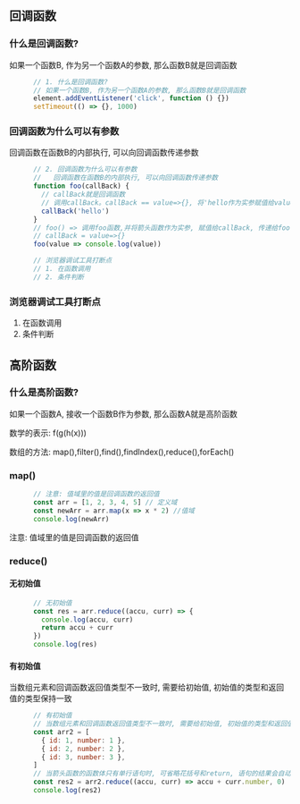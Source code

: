 ## 回调函数

### 什么是回调函数?

如果一个函数B, 作为另一个函数A的参数, 那么函数B就是回调函数

```js
      // 1. 什么是回调函数?
      // 如果一个函数B, 作为另一个函数A的参数, 那么函数B就是回调函数
      element.addEventListener('click', function () {})
      setTimeout(() => {}, 1000)
```

### 回调函数为什么可以有参数

回调函数在函数B的内部执行, 可以向回调函数传递参数

```js
      // 2. 回调函数为什么可以有参数
      //   回调函数在函数B的内部执行, 可以向回调函数传递参数
      function foo(callBack) {
        // callBack就是回调函数
        // 调用callBack。callBack == value=>{}, 将'hello作为实参赋值给value'
        callBack('hello')
      }
      // foo() => 调用foo函数,并将箭头函数作为实参, 赋值给callBack, 传递给foo
      // callBack = value=>{}
      foo(value => console.log(value))

      // 浏览器调试工具打断点
      // 1. 在函数调用
      // 2. 条件判断
```

### 浏览器调试工具打断点

1. 在函数调用
2. 条件判断

## 高阶函数

### 什么是高阶函数?

如果一个函数A, 接收一个函数B作为参数, 那么函数A就是高阶函数

数学的表示: f(g(h(x)))

数组的方法: map(),filter(),find(),findIndex(),reduce(),forEach()

###  map()

```js
      // 注意: 值域里的值是回调函数的返回值
      const arr = [1, 2, 3, 4, 5] // 定义域
      const newArr = arr.map(x => x * 2) //值域
      console.log(newArr)
```

注意: 值域里的值是回调函数的返回值

### reduce()

#### 无初始值

```js
      // 无初始值
      const res = arr.reduce((accu, curr) => {
        console.log(accu, curr)
        return accu + curr
      })
      console.log(res)
```

#### 有初始值

当数组元素和回调函数返回值类型不一致时, 需要给初始值, 初始值的类型和返回值的类型保持一致

```js
      // 有初始值
      // 当数组元素和回调函数返回值类型不一致时, 需要给初始值, 初始值的类型和返回值的类型保持一致
      const arr2 = [
        { id: 1, number: 1 },
        { id: 2, number: 2 },
        { id: 3, number: 3 },
      ]
      // 当箭头函数的函数体只有单行语句时, 可省略花括号和return, 语句的结果会自动返回
      const res2 = arr2.reduce((accu, curr) => accu + curr.number, 0)
      console.log(res2)
```

